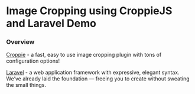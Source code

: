 # Image Cropping using CroppieJS and Laravel Demo

### Overview
[Croppie](https://foliotek.github.io/Croppie/) -  a fast, easy to use image cropping plugin with tons of configuration options!

[Laravel](https://laravel.com/) -   a web application framework with expressive, elegant syntax. We’ve already laid the foundation — freeing you to create without sweating the small things.